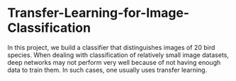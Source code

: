 # Transfer-Learning-for-Image-Classification
In this project, we build a classifier that distinguishes images of 20 bird species. When dealing with classification of relatively small image datasets, deep networks may not perform very well because of not having enough data to train them. In such cases, one usually uses transfer learning.
